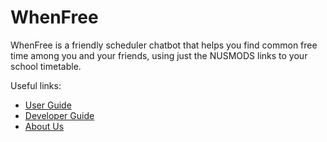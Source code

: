 # WhenFree

WhenFree is a friendly scheduler chatbot that helps you find common free time among you and your friends, using just the NUSMODS links to your school timetable.

Useful links:
* [User Guide](UserGuide.md)
* [Developer Guide](DeveloperGuide.md)
* [About Us](AboutUs.md)
